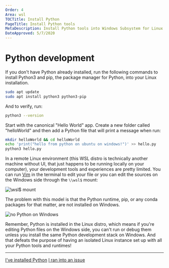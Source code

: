 ```yaml
---
Order: 4
Area: wsl
TOCTitle: Install Python
PageTitle: Install Python tools
MetaDescription: Install Python tools into Windows Subsystem for Linux
DateApproved: 5/7/2020
---
```

# Python development

If you don't have Python already installed, run the following commands to install Python3 and pip, the package manager for Python, into your Linux installation.

```bash
sudo apt update
sudo apt install python3 python3-pip
```

And to verify, run:

```bash
python3 --version
```

Start with the canonical "Hello World" app. Create a new folder called "helloWorld" and then add a Python file that will print a message when run:

```bash
mkdir helloWorld && cd helloWorld
echo 'print("hello from python on ubuntu on windows!")' >> hello.py
python3 hello.py
```

In a remote Linux environment (this WSL distro is technically another machine without UI, that just happens to be running locally on your computer), your development tools and experiences are pretty limited.  You can run [Vim](https://stackoverflow.blog/2017/05/23/stack-overflow-helping-one-million-developers-exit-vim/) in the terminal to edit your file or you can edit the sources on the Windows side through the `\\wsl$` mount:

![\\wsl$ mount](images/wsl/wsl$-mount.png)

The problem with this model is that the Python runtime, pip, or any conda packages for that matter, are not installed on Windows.

![no Python on Windows](images/wsl/no-python-on-windows.png)

Remember, Python is installed in the Linux distro, which means if you're editing Python files on the Windows side, you can't run or debug them unless you install the same Python development stack on Windows. And that defeats the purpose of having an isolated Linux instance set up with all your Python tools and runtimes!

----

<a class="tutorial-next-btn" href="/remote-tutorials/wsl/run-in-wsl">I've installed Python</a> <a class="tutorial-feedback-btn" onclick="reportIssue('remote-tutorials-wsl', 'install-python')" href="javascript:void(0)">I ran into an issue</a>
